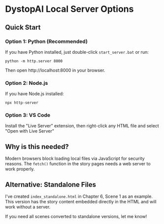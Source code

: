 # DystopAI Local Server Options

## Quick Start

### Option 1: Python (Recommended)
If you have Python installed, just double-click `start_server.bat` or run:
```
python -m http.server 8000
```
Then open http://localhost:8000 in your browser.

### Option 2: Node.js
If you have Node.js installed:
```
npx http-server
```

### Option 3: VS Code
Install the "Live Server" extension, then right-click any HTML file and select "Open with Live Server"

## Why is this needed?

Modern browsers block loading local files via JavaScript for security reasons. The `fetch()` function in the story pages needs a web server to work properly.

## Alternative: Standalone Files

I've created `index_standalone.html` in Chapter 6, Scene 1 as an example. This version has the story content embedded directly in the HTML and will work without a server.

If you need all scenes converted to standalone versions, let me know!